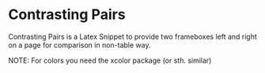 # Contrasting Pairs
Contrasting Pairs is a Latex Snippet to provide two frameboxes left and right on a page for comparison in non-table way. 

NOTE: For colors you need the xcolor package (or sth. similar)